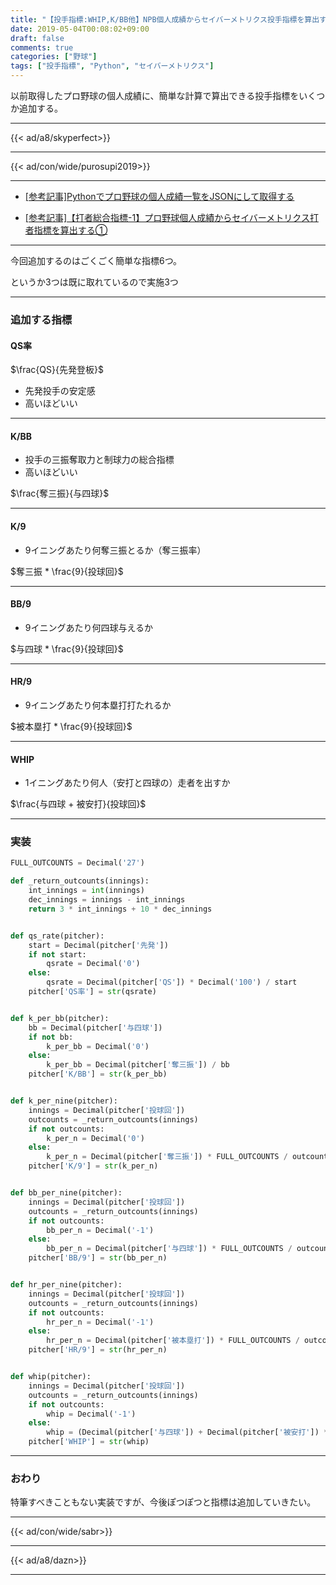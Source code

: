 ```yaml
---
title: "【投手指標:WHIP,K/BB他】NPB個人成績からセイバーメトリクス投手指標を算出する①"
date: 2019-05-04T00:08:02+09:00
draft: false
comments: true
categories: ["野球"]
tags: ["投手指標", "Python", "セイバーメトリクス"]
---
```


以前取得したプロ野球の個人成績に、簡単な計算で算出できる投手指標をいくつか追加する。

<!--more-->

---

{{< ad/a8/skyperfect>}}

---

{{< ad/con/wide/purosupi2019>}}

---

- [[参考記事]Pythonでプロ野球の個人成績一覧をJSONにして取得する](https://www.ted027.com/post/python-personal-records)

- [[参考記事]【打者総合指標-1】プロ野球個人成績からセイバーメトリクス打者指標を算出する①](https://www.ted027.com/post/sabr-2)

---

今回追加するのはごくごく簡単な指標6つ。

というか3つは既に取れているので実施3つ

---

### 追加する指標

#### QS率

$\frac{QS}{先発登板}$

- 先発投手の安定感
- 高いほどいい

---

#### K/BB

- 投手の三振奪取力と制球力の総合指標
- 高いほどいい

$\frac{奪三振}{与四球}$

---

#### K/9

- 9イニングあたり何奪三振とるか（奪三振率）

$奪三振 * \frac{9}{投球回}$

---

#### BB/9

- 9イニングあたり何四球与えるか

$与四球 * \frac{9}{投球回}$

---

#### HR/9

- 9イニングあたり何本塁打打たれるか

$被本塁打 * \frac{9}{投球回}$

---

#### WHIP

- 1イニングあたり何人（安打と四球の）走者を出すか

$\frac{与四球 + 被安打}{投球回}$

---

### 実装

```py:sabr.py
FULL_OUTCOUNTS = Decimal('27')

def _return_outcounts(innings):
    int_innings = int(innings)
    dec_innings = innings - int_innings
    return 3 * int_innings + 10 * dec_innings


def qs_rate(pitcher):
    start = Decimal(pitcher['先発'])
    if not start:
        qsrate = Decimal('0')
    else:
        qsrate = Decimal(pitcher['QS']) * Decimal('100') / start
    pitcher['QS率'] = str(qsrate)


def k_per_bb(pitcher):
    bb = Decimal(pitcher['与四球'])
    if not bb:
        k_per_bb = Decimal('0')
    else:
        k_per_bb = Decimal(pitcher['奪三振']) / bb
    pitcher['K/BB'] = str(k_per_bb)


def k_per_nine(pitcher):
    innings = Decimal(pitcher['投球回'])
    outcounts = _return_outcounts(innings)
    if not outcounts:
        k_per_n = Decimal('0')
    else:
        k_per_n = Decimal(pitcher['奪三振']) * FULL_OUTCOUNTS / outcounts
    pitcher['K/9'] = str(k_per_n)


def bb_per_nine(pitcher):
    innings = Decimal(pitcher['投球回'])
    outcounts = _return_outcounts(innings)
    if not outcounts:
        bb_per_n = Decimal('-1')
    else:
        bb_per_n = Decimal(pitcher['与四球']) * FULL_OUTCOUNTS / outcounts
    pitcher['BB/9'] = str(bb_per_n)


def hr_per_nine(pitcher):
    innings = Decimal(pitcher['投球回'])
    outcounts = _return_outcounts(innings)
    if not outcounts:
        hr_per_n = Decimal('-1')
    else:
        hr_per_n = Decimal(pitcher['被本塁打']) * FULL_OUTCOUNTS / outcounts
    pitcher['HR/9'] = str(hr_per_n)


def whip(pitcher):
    innings = Decimal(pitcher['投球回'])
    outcounts = _return_outcounts(innings)
    if not outcounts:
        whip = Decimal('-1')
    else:
        whip = (Decimal(pitcher['与四球']) + Decimal(pitcher['被安打']) * Decimal('3') / outcounts
    pitcher['WHIP'] = str(whip)
```

---

### おわり

特筆すべきこともない実装ですが、今後ぽつぽつと指標は追加していきたい。

---

{{< ad/con/wide/sabr>}}

---

{{< ad/a8/dazn>}}

---

